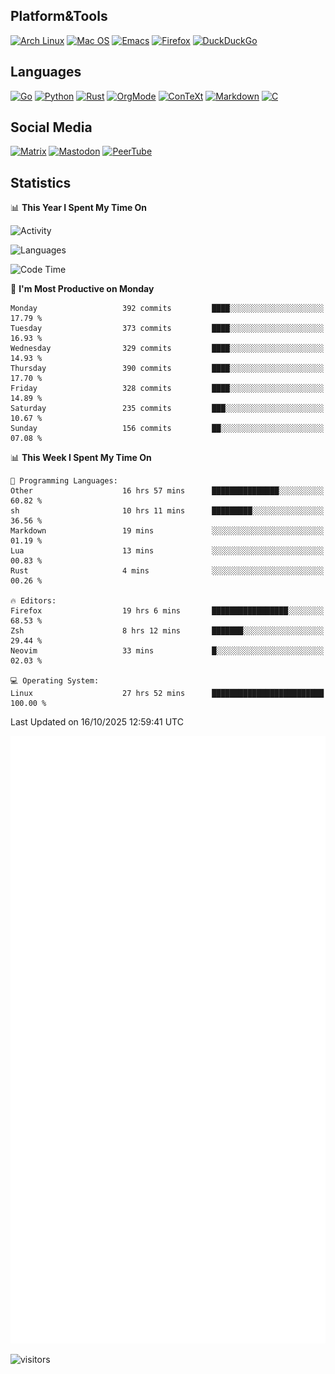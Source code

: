 ## Platform&Tools

[![Arch Linux](https://img.shields.io/badge/ArchLinux-1793D1?logo=arch-linux&logoColor=fff&style=flat-square)](https://archlinux.org/)
[![Mac OS](https://img.shields.io/badge/MacOS-000000?style=flat-square&logo=macos&logoColor=F0F0F0)](https://www.apple.com/macos/)
[![Emacs](https://img.shields.io/badge/Emacs-%237F5AB6.svg?&style=flat-square&logo=gnu-emacs&logoColor=white)](https://www.gnu.org/software/emacs/)
[![Firefox](https://img.shields.io/badge/Firefox-FF7139?style=flat-square&logo=Firefox-Browser&logoColor=white)](https://firefox.com/)
[![DuckDuckGo](https://img.shields.io/badge/DuckDuckGo-DE5833?style=flat-square&logo=DuckDuckGo&logoColor=white)](https://duckduckgo.com/)

## Languages

[![Go](https://img.shields.io/badge/Golang-%2300ADD8.svg?style=flat-square&logo=go&logoColor=white)](https://golang.org/)
[![Python](https://img.shields.io/badge/Python-3670A0?style=flat-square&logo=python&logoColor=ffdd54)](https://www.python.org/)
[![Rust](https://img.shields.io/badge/Rust-%23000000.svg?style=flat-square&logo=rust&logoColor=white)](https://www.rust-lang.org/)
[![OrgMode](https://img.shields.io/badge/OrgMode-%23000000.svg?style=flat-square&logo=org&logoColor=white)](https://orgmode.org/)
[![ConTeXt](https://img.shields.io/badge/ConTeXt-%23008080.svg?style=flat-square&logo=latex&logoColor=white)](https://contextgarden.net/)
[![Markdown](https://img.shields.io/badge/MarkDown-%23000000.svg?style=flat-square&logo=markdown&logoColor=white)](https://daringfireball.net/projects/markdown/)
[![C](https://img.shields.io/badge/C-%2300599C.svg?style=flat-square&logo=c&logoColor=white)](https://www.iso.org/standard/74528.html)

## Social Media
<!--[![Telegram](https://img.shields.io/badge/SteamedFish-2CA5E0?style=social&logo=telegram&logoColor=white)](https://t.me/SteamedFish)-->

[![Matrix](https://img.shields.io/badge/SteamedFish-2CA5E0?style=social&logo=matrix&logoColor=black)](https://matrix.to/#/@i:steamedfish.org)
[![Mastodon](https://img.shields.io/mastodon/follow/109596467238113271?domain=https%3A%2F%2Fmastodon.steamedfish.org%2F&style=social)](https://steamedfish.org/@SteamedFish)
[![PeerTube](https://img.shields.io/badge/PeerTube-23000000.svg?logo=peertube&style=social)](https://peertube.steamedfish.org/)

## Statistics


📊 **This Year I Spent My Time On** 

![Activity](https://wakatime.com/share/@SteamedFish/7529f30a-f1b7-40a4-8d09-e6d855cb7a13.png)

![Languages](https://wakatime.com/share/@SteamedFish/1c5e5366-0e9e-40d8-ac85-d630f61b69c6.svg)

<!--START_SECTION:waka-->
![Code Time](http://img.shields.io/badge/Code%20Time-5%2C074%20hrs%2059%20mins-blue)

📅 **I'm Most Productive on Monday** 

```text
Monday                   392 commits         ████░░░░░░░░░░░░░░░░░░░░░   17.79 % 
Tuesday                  373 commits         ████░░░░░░░░░░░░░░░░░░░░░   16.93 % 
Wednesday                329 commits         ████░░░░░░░░░░░░░░░░░░░░░   14.93 % 
Thursday                 390 commits         ████░░░░░░░░░░░░░░░░░░░░░   17.70 % 
Friday                   328 commits         ████░░░░░░░░░░░░░░░░░░░░░   14.89 % 
Saturday                 235 commits         ███░░░░░░░░░░░░░░░░░░░░░░   10.67 % 
Sunday                   156 commits         ██░░░░░░░░░░░░░░░░░░░░░░░   07.08 % 
```


📊 **This Week I Spent My Time On** 

```text
💬 Programming Languages: 
Other                    16 hrs 57 mins      ███████████████░░░░░░░░░░   60.82 % 
sh                       10 hrs 11 mins      █████████░░░░░░░░░░░░░░░░   36.56 % 
Markdown                 19 mins             ░░░░░░░░░░░░░░░░░░░░░░░░░   01.19 % 
Lua                      13 mins             ░░░░░░░░░░░░░░░░░░░░░░░░░   00.83 % 
Rust                     4 mins              ░░░░░░░░░░░░░░░░░░░░░░░░░   00.26 % 

🔥 Editors: 
Firefox                  19 hrs 6 mins       █████████████████░░░░░░░░   68.53 % 
Zsh                      8 hrs 12 mins       ███████░░░░░░░░░░░░░░░░░░   29.44 % 
Neovim                   33 mins             █░░░░░░░░░░░░░░░░░░░░░░░░   02.03 % 

💻 Operating System: 
Linux                    27 hrs 52 mins      █████████████████████████   100.00 % 
```


 Last Updated on 16/10/2025 12:59:41 UTC
<!--END_SECTION:waka-->


![Metrics](https://github.com/SteamedFish/SteamedFish/blob/master/github-metrics.svg)


![visitors](https://visitor-badge.laobi.icu/badge?page_id=SteamedFish.SteamedFish)
